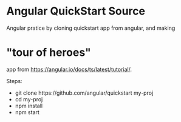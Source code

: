 # Angular QuickStart Source
Angular pratice by cloning quickstart app from angular, 
and making <h1>"tour of heroes"</h1> app from <a>https://angular.io/docs/ts/latest/tutorial/</a>.

Steps:
<ul>
<li>git clone https://github.com/angular/quickstart  my-proj</li>
<li>cd my-proj</li>
<li>npm install</li>
<li>npm start</li>
</ul>
